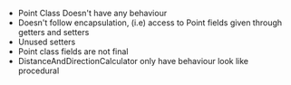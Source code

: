 * Point Class Doesn't have any behaviour
* Doesn't follow encapsulation, (i.e) access to Point fields given through getters and setters
* Unused setters
* Point class fields are not final
* DistanceAndDirectionCalculator only have behaviour look like procedural